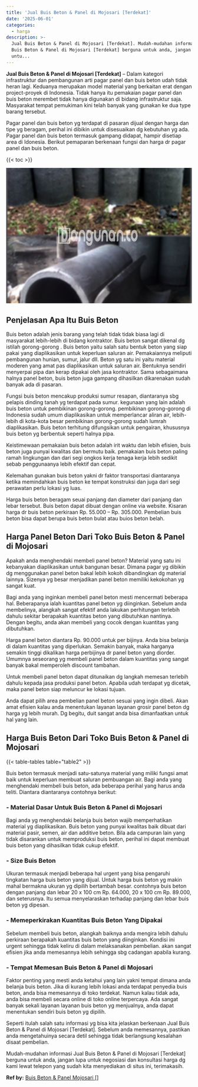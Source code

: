 ```yaml
---
title: 'Jual Buis Beton & Panel di Mojosari [Terdekat]'
date: '2025-06-01'
categories:
  - harga
description: >-
  Jual Buis Beton & Panel di Mojosari [Terdekat]. Mudah-mudahan informasi Jual
  Buis Beton & Panel di Mojosari [Terdekat] berguna untuk anda, jangan lupa
  untu...
---
```


**Jual Buis Beton & Panel di Mojosari \[Terdekat\]** – Dalam kategori infrastruktur dan pembangunan arti pagar panel dan buis beton udah tidak heran lagi. Keduanya merupakan model material yang berkaitan erat dengan project-proyek di Indonesia. Tidak hanya itu pemakaian pagar panel dan buis beton merembet tidak hanya digunakan di bidang infrastruktur saja. Masyarakat tempat pemukiman kini telah banyak yang gunakan ke dua type barang tersebut.

Pagar panel dan buis beton yg terdapat di pasaran dijual dengan harga dan tipe yg beragam, perihal ini dibikin untuk disesuaikan dg kebutuhan yg ada. Pagar panel dan buis beton termasuk gampang didapat, hampir disetiap area di Idonesia. Berikut pemaparan berkenaan fungsi dan harga dr pagar panel dan buis beton.

{{< toc >}}

![Jual Buis Beton & Panel di Mojosari [Terdekat]](/images/jual-panel-buis-beton-murah-28.png)

## Penjelasan Apa Itu Buis Beton

Buis beton adalah jenis barang yang telah tidak tidak biasa lagi di masyarakat lebih-lebih di bidang kontraktor. Buis beton sangat dikenal dg istilah gorong-gorong . Buis beton yaitu salah satu bentuk beton yang siap pakai yang diaplikasikan untuk keperluan saluran air. Pemakaiannya meliputi pembangunan hunian, sumur, jalur dll. Beton yg satu ini yaitu material moderen yang amat pas diaplikasikan untuk saluran air. Bentuknya sendiri menyerpai pipa dan kerap dipakai oleh jasa kontraktor. Sama sebagaimana halnya panel beton, buis beton juga gampang dihasilkan dikarenakan sudah banyak ada di pasaran.

Fungsi buis beton mencakup produksi sumur resapan, diantaranya sbg pelapis dinding tanah yg terdapat pada sumur. kegunaan yang lain adalah buis beton untuk pembikinan gorong-gorong. pembikinan gorong-gorong di Indonesia sudah umum diaplikasikan untuk memperlancar aliran air, lebih-lebih di kota-kota besar pembikinan gorong-gorong sudah lumrah diaplikasikan. Buis beton terhitung difungsikan untuk pengairan, khususnya buis beton yg berbentuk seperti halnya pipa.

Keistimewaan pemakaian buis beton adalah irit waktu dan lebih efisien, buis beton juga punyai kwalitas dan bermutu baik. pemakaian buis beton paling ramah lingkungan dan dari segi ongkos kerja tenaga kerja lebih sedikit sebab penggunaanya lebih efektif dan cepat.

Kelemahan gunakan buis beton yakni dr faktor transportasi diantaranya ketika memindahkan buis beton ke tempat konstruksi dan juga dari segi perawatan perlu lokasi yg luas.

Harga buis beton beragam seuai panjang dan diameter dari panjang dan lebar tersebut. Buis beton dapat dibuat dengan online via website. Kisaran harga dr buis beton perkiraan Rp. 55.000 – Rp. 305.000. Pembelian buis beton bisa dapat berupa buis beton bulat atau buios beton belah.

## Harga Panel Beton Dari Toko Buis Beton & Panel di Mojosari

Apakah anda menghendaki membeli panel beton? Material yang satu ini kebanyakan diaplikasikan untuk bangunan besar. Dimana pagar yg dibikin dg menggunakan panel beton bakal lebih kokoh dibandingkan dg material lainnya. Sizenya yg besar menjadikan panel beton memiliki kekokohan yg sangat kuat.

Bagi anda yang inginkan membeli panel beton mesti mencermati beberapa hal. Beberapanya ialah kuantitas panel beton yg diinginkan. Sebelum anda membelinya, alangkah sangat efektif anda lakukan perhitungan terlebih dahulu sekitar berapakah kuantitas beton yang dibutuhkan nantinya. Dengan begitu, anda akan membeli yang cocok dengan kuantitas yang dibutuhkan.

Harga panel beton diantara Rp. 90.000 untuk per bijinya. Anda bisa belanja di dalam kuantitas yang diperlukan. Semakin banyak, maka harganya semakin tinggi dikalikan harga perbijinya dr panel beton yang diorder. Umumnya seseorang yg membeli panel beton dalam kuantitas yang sangat banyak bakal memperoleh discount tambahan.

Untuk membeli panel beton dapat ditunaikan dg langkah memesan terlebih dahulu kepada jasa produksi panel beton. Apabila udah terdapat yg dicetak, maka panel beton siap meluncur ke lokasi tujuan.

Anda dapat pilih area pembelian panel beton sesuai yang ingin dibeli. Akan amat efisien kalau anda menentukan layanan layanan grosir panel beton dg harga yg lebih murah. Dg begitu, duit sangat anda bisa dimanfaatkan untuk hal yang lain.

## Harga Buis Beton Dari Toko Buis Beton & Panel di Mojosari

{{< table-tables table="table2" >}}

Buis beton termasuk menjadi satu-satunya material yang miliki fungsi amat baik untuk keperluan membuat saluran pembuangan air. Bagi anda yang menghendaki membeli buis beton, ada beberapa perihal yang harus anda teliti. Diantara diantaranya contohnya berikut:

### \- Material Dasar Untuk Buis Beton & Panel di Mojosari

Bagi anda yg menghendaki belanja buis beton wajib memperhatikan material yg diaplikasikan. Buis beton yang punyai kwalitas baik dibuat dari material pasir, semen, air dan additive beton. Bila ada campuran lain yang tidak disarankan untuk memproduksi buis beton, perihal ini dapat membuat buis beton yang dihasilkan tidak cukup efektif.

### \- Size Buis Beton

Ukuran termasuk menjadi beberapa hal urgent yang bisa pengaruhi tingkatan harga buis beton yang dijual. Untuk harga buis beton yg makin mahal bermakna ukuran yg dipilih bertambah besar. contohnya buis beton dengan panjang dan lebar 20 x 100 cm Rp. 64.000, 20 x 100 cm Rp. 89.000, dan seterusnya. Itu semua menyelaraskan terhadap panjang dan lebar buis beton yg dipesan.

### \- Memeperkirakan Kuantitas Buis Beton Yang Dipakai

Sebelum membeli buis beton, alangkah baiknya anda mengira lebih dahulu perkiraan berapakah kuantitas buis beton yang diinginkan. Kondisi ini urgent sehingga tidak keliru di dalam melaksanakan pembelian. akan sangat efisien jika anda memesannya lebih sehingga sbg cadangan apabila kurang.

### \- Tempat Memesan Buis Beton & Panel di Mojosari

Faktor penting yang mesti anda ketahui yang lain yakni tempat dimana anda belanja buis beton. Jika di kurang lebih lokasi anda terdapat penyedia buis beton, anda bisa memesannya di toko terdekat. Namun kalau tidak ada, anda bisa membeli secara online di toko online terpercaya. Ada sangat banyak sekali layanan layanan buis beton yg menjualnya, anda dapat menentukan sendiri buis beton yg dipilih.

Seperti itulah salah satu informasi yg bisa kita jelaskan berkenaan Jual Buis Beton & Panel di Mojosari \[Terdekat\]. Sebelum anda memesannya, pastikan anda mengetahuinya secara detil sehingga tidak berlangsung kesalahan disaat pembelian.

Mudah-mudahan informasi Jual Buis Beton & Panel di Mojosari \[Terdekat\] berguna untuk anda, jangan lupa untuk negosiasi dan konsultasi harga dg kami lewat telepon yang sudah kita menyediakan di situs ini, terimakasih.

**Ref by:** [Buis Beton & Panel Mojosari []](https://id.wikipedia.org/wiki/Buis)
